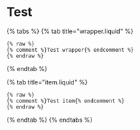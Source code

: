 # Test

{% tabs %}
{% tab title="wrapper.liquid" %}
```liquid
{% raw %}
{% comment %}Test wrapper{% endcomment %}
{% endraw %}
```
{% endtab %}

{% tab title="item.liquid" %}
```liquid
{% raw %}
{% comment %}Test item{% endcomment %}
{% endraw %}
```
{% endtab %}
{% endtabs %}
